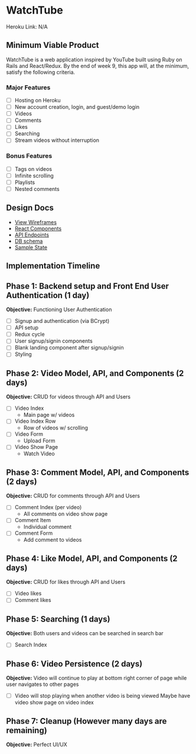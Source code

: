 # WatchTube

Heroku Link: N/A

## Minimum Viable Product

WatchTube is a web application inspired by YouTube built using Ruby on Rails and React/Redux. By the end of week 9, this app will, at the minimum, satisfy the following criteria.

### Major Features
- [ ] Hosting on Heroku
- [ ] New account creation, login, and guest/demo login
- [ ] Videos
- [ ] Comments
- [ ] Likes
- [ ] Searching
- [ ] Stream videos without interruption

### Bonus Features
- [ ] Tags on videos
- [ ] Infinite scrolling
- [ ] Playlists
- [ ] Nested comments

## Design Docs
* [View Wireframes][wireframes]
* [React Components][components]
* [API Endpoints][api-endpoints]
* [DB schema][schema]
* [Sample State][sample-state]

[wireframes]: docs/wireframes
[components]: docs/components-hierarchy.md
[api-endpoints]: docs/api-endpoints.md
[schema]: docs/schema.md
[sample-state]: docs/sample-state.md

## Implementation Timeline

## Phase 1: Backend setup and Front End User Authentication (1 day)
**Objective:** Functioning User Authentication
- [ ] Signup and authentication (via BCrypt)
- [ ] API setup
- [ ] Redux cycle
- [ ] User signup/signin components
- [ ] Blank landing component after signup/signin
- [ ] Styling

## Phase 2: Video Model, API, and Components (2 days)
**Objective:** CRUD for videos through API and Users
- [ ] Video Index
  - Main page w/ videos
- [ ] Video Index Row
  - Row of videos w/ scrolling
- [ ] Video Form
  - Upload Form
- [ ] Video Show Page
  - Watch Video

## Phase 3: Comment Model, API, and Components (2 days)
**Objective:** CRUD for comments through API and Users
- [ ] Comment Index (per video)
  - All comments on video show page
- [ ] Comment Item
  - Individual comment
- [ ] Comment Form
  - Add comment to videos

## Phase 4: Like Model, API, and Components (2 days)
**Objective:** CRUD for likes through API and Users
- [ ] Video likes
- [ ] Comment likes

## Phase 5: Searching (1 days)
**Objective:** Both users and videos can be searched in search bar
- [ ] Search Index

## Phase 6: Video Persistence (2 days)
**Objective:** Video will continue to play at bottom right corner of page while user navigates to other pages
- [ ] Video will stop playing when another video is being viewed
  Maybe have video show page on video index

## Phase 7: Cleanup (However many days are remaining)
**Objective:** Perfect UI/UX
